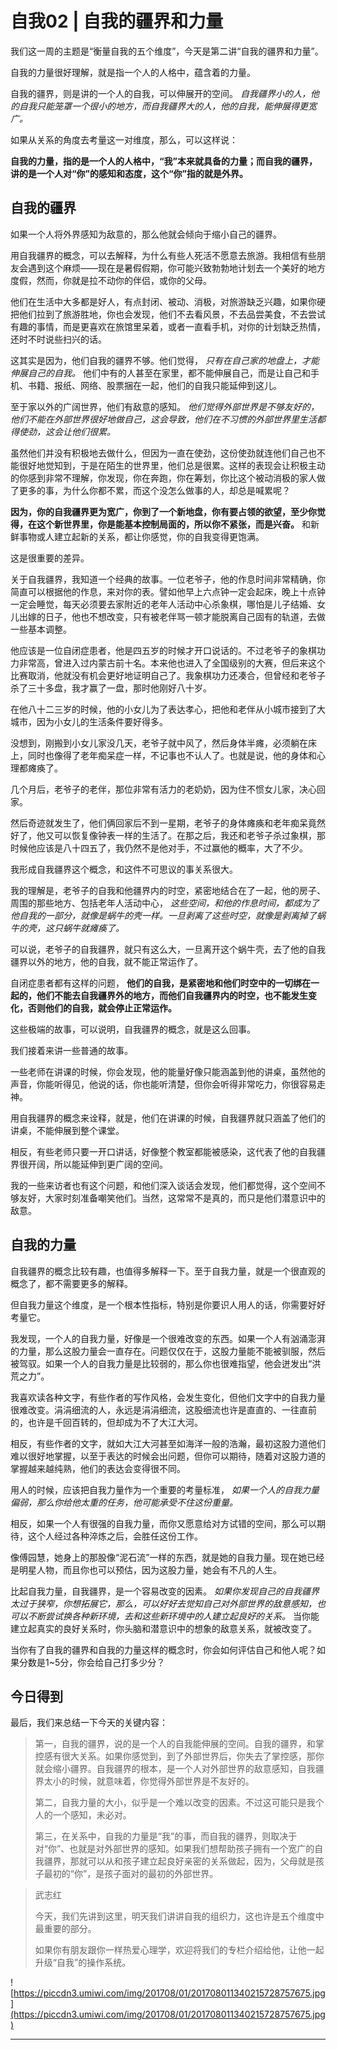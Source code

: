 # 自我02 | 自我的疆界和力量

我们这一周的主题是“衡量自我的五个维度”，今天是第二讲“自我的疆界和力量”。

自我的力量很好理解，就是指一个人的人格中，蕴含着的力量。

自我的疆界，则是讲的一个人的自我，可以伸展开的空间。 *自我疆界小的人，他的自我只能笼罩一个很小的地方，而自我疆界大的人，他的自我，能伸展得更宽广。*

如果从关系的角度去考量这一对维度，那么，可以这样说：

 **自我的力量，指的是一个人的人格中，“我”本来就具备的力量；而自我的疆界，讲的是一个人对“你”的感知和态度，这个“你”指的就是外界。**

## 自我的疆界

如果一个人将外界感知为敌意的，那么他就会倾向于缩小自己的疆界。

用自我疆界的概念，可以去解释，为什么有些人死活不愿意去旅游。我相信有些朋友会遇到这个麻烦——现在是暑假假期，你可能兴致勃勃地计划去一个美好的地方度假，然而，你就是拉不动你的伴侣，或你的父母。

他们在生活中大多都是好人，有点封闭、被动、消极，对旅游缺乏兴趣，如果你硬把他们拉到了旅游胜地，你也会发现，他们不去看风景，不去品尝美食，不去尝试有趣的事情，而是更喜欢在旅馆里呆着，或者一直看手机，对你的计划缺乏热情，还时不时说些扫兴的话。

这其实是因为，他们自我的疆界不够。他们觉得， *只有在自己家的地盘上，才能伸展自己的自我。* 他们中有的人甚至在家里，都不能伸展自己，而是让自己和手机、书籍、报纸、网络、股票捆在一起，他们的自我只能延伸到这儿。

至于家以外的广阔世界，他们有敌意的感知。 *他们觉得外部世界是不够友好的，他们不能在外部世界很好地做自己，这会导致，他们在不习惯的外部世界里生活都得使劲，这会让他们很累。*

虽然他们并没有积极地去做什么，但因为一直在使劲，这份使劲就连他们自己也不能很好地觉知到，于是在陌生的世界里，他们总是很累。这样的表现会让积极主动的你感到非常不理解，你发现，你在奔跑，你在筹划，你比这个被动消极的家人做了更多的事，为什么你都不累，而这个没怎么做事的人，却总是喊累呢？

 **因为，你的自我疆界更为宽广，你到了一个新地盘，你有要占领的欲望，至少你觉得，在这个新世界里，你是能基本控制局面的，所以你不紧张，而是兴奋。** 和新鲜事物或人建立起新的关系，都让你感觉，你的自我变得更饱满。

这是很重要的差异。

关于自我疆界，我知道一个经典的故事。一位老爷子，他的作息时间非常精确，你简直可以根据他的作息，来对你的表。譬如他早上六点钟一定会起床，晚上十点钟一定会睡觉，每天必须要去家附近的老年人活动中心杀象棋，哪怕是儿子结婚、女儿出嫁的日子，他也不想改变，只有被老伴骂一顿才能脱离自己固有的轨道，去做一些基本调整。

他应该是一位自闭症患者，他是四五岁的时候才开口说话的。不过老爷子的象棋功力非常高，曾进入过内蒙古前十名。本来他也进入了全国级别的大赛，但后来这个比赛取消，他就没有机会更好地证明自己了。我象棋功力还凑合，但曾经和老爷子杀了三十多盘，我才赢了一盘，那时他刚好八十岁。

在他八十二三岁的时候，他的小女儿为了表达孝心，把他和老伴从小城市接到了大城市，因为小女儿的生活条件要好得多。

没想到，刚搬到小女儿家没几天，老爷子就中风了，然后身体半瘫，必须躺在床上，同时也像得了老年痴呆症一样，不记事也不认人了。也就是说，他的身体和心理都瘫痪了。

几个月后，老爷子的老伴，那位非常有活力的老奶奶，因为住不惯女儿家，决心回家。

然后奇迹就发生了，他们俩回家后不到一星期，老爷子的身体瘫痪和老年痴呆竟然好了，他又可以恢复像钟表一样的生活了。在那之后，我还和老爷子杀过象棋，那时候他应该是八十四五了，我仍然不是他对手，不过赢他的概率，大了不少。

我形成自我疆界这个概念，和这件不可思议的事关系很大。

我的理解是，老爷子的自我和他疆界内的时空，紧密地结合在了一起，他的房子、周围的那些地方、包括老年人活动中心， *这些空间，和他的作息时间，都成为了他自我的一部分，就像是蜗牛的壳一样。一旦剥离了这些时空，就像是剥离掉了蜗牛的壳，这只蜗牛就瘫痪了。*

可以说，老爷子的自我疆界，就只有这么大，一旦离开这个蜗牛壳，去了他的自我疆界以外的地方，他的自我，就不能正常运作了。

自闭症患者都有这样的问题， **他们的自我，是紧密地和他们时空中的一切绑在一起的，他们不能去自我疆界外的地方，而他们自我疆界内的时空，也不能发生变化，否则他们的自我，就会停止正常运作。**

这些极端的故事，可以说明，自我疆界的概念，就是这么回事。

我们接着来讲一些普通的故事。

一些老师在讲课的时候，你会发现，他的能量好像只能涵盖到他的讲桌，虽然他的声音，你能听得见，他说的话，你也能听清楚，但你会听得非常吃力，你很容易走神。

用自我疆界的概念来诠释，就是，他们在讲课的时候，自我疆界就只涵盖了他们的讲桌，不能伸展到整个课堂。

相反，有些老师只要一开口讲话，好像整个教室都能被感染，这代表了他的自我疆界很开阔，所以能延伸到更广阔的空间。

我的一些来访者也有这个问题，和他们深入谈话会发现，他们都觉得，这个空间不够友好，大家时刻准备嘲笑他们。当然，这常常不是真的，而只是他们潜意识中的敌意。

## 自我的力量

自我疆界的概念比较有趣，也值得多解释一下。至于自我力量，就是一个很直观的概念了，都不需要更多的解释。

但自我力量这个维度，是一个根本性指标，特别是你要识人用人的话，你需要好好考量它。

我发现，一个人的自我力量，好像是一个很难改变的东西。如果一个人有汹涌澎湃的力量，那么这股力量会一直存在。问题仅仅在于，这股力量能不能被驯服，然后被驾驭。如果一个人的自我力量是比较弱的，那么你也很难指望，他会迸发出“洪荒之力”。

我喜欢读各种文字，有些作者的写作风格，会发生变化，但他们文字中的自我力量很难改变。涓涓细流的人，永远是涓涓细流，这股细流也许是直直的、一往直前的，也许是千回百转的，但却成为不了大江大河。

相反，有些作者的文字，就如大江大河甚至如海洋一般的浩瀚，最初这股力道他们难以很好地掌握，以至于表达的时候会出问题，但你可以期待，随着对这股力道的掌握越来越纯熟，他们的表达会变得很不同。

用人的时候，应该把自我力量作为一个重要的考量标准， *如果一个人的自我力量偏弱，那么你给他太重的任务，他可能承受不住这份重量。*

相反，如果一个人有很强的自我力量，而你又愿意给对方试错的空间，那么可以期待，这个人经过各种淬炼之后，会胜任这份工作。

像傅园慧，她身上的那股像“泥石流”一样的东西，就是她的自我力量。现在她已经是明星人物，而且你也可以预估，因为这股力量，她会有不凡的人生。

比起自我力量，自我疆界，是一个容易改变的因素。 *如果你发现自己的自我疆界太过于狭窄，你想拓展它，那么，可以好好去觉知自己对外部世界的敌意感知，也可以不断尝试换各种新环境，去和这些新环境中的人建立起良好的关系。* 当你能建立起真实的良好关系时，你头脑和潜意识中的想象的敌意关系，就被改变了。

当你有了自我的疆界和自我的力量这样的概念时，你会如何评估自己和他人呢？如果分数是1~5分，你会给自己打多少分？

## 今日得到

最后，我们来总结一下今天的关键内容：

> 第一，自我的疆界，说的是一个人的自我能伸展的空间。自我的疆界，和掌控感有很大关系。如果你感觉到，到了外部世界后，你失去了掌控感，那你就会缩小疆界。自我疆界的根本，是一个人对外部世界的敌意感知，自我疆界太小的时候，就意味着，你觉得外部世界是不友好的。
> 
> 
> 
> 第二，自我力量的大小，似乎是一个难以改变的因素。不过这可能只是我个人的一个感知，未必对。
> 
> 
> 
> 第三，在关系中，自我的力量是“我”的事，而自我的疆界，则取决于对“你”、也就是对外部世界的感知。如果我们想帮助孩子拥有一个宽广的自我疆界，那就可以从和孩子建立起良好亲密的关系做起，因为，父母就是孩子最初的“你”，是孩子面对的最初的外部世界。

> 武志红
> 
> 今天，我们先讲到这里，明天我们讲讲自我的组织力，这也许是五个维度中最重要的部分。
> 
> 如果你有朋友跟你一样热爱心理学，欢迎将我们的专栏介绍给他，让他一起升级“自我”的操作系统。

![https://piccdn3.umiwi.com/img/201708/01/201708011340215728757675.jpg](https://piccdn3.umiwi.com/img/201708/01/201708011340215728757675.jpg)

---
